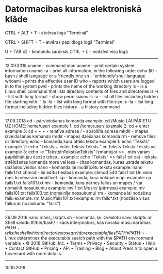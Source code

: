 # Datormacibas kursa elektroniskā klāde

CTRL + ALT + T - atvēras loga "Terminal"

CTRL + SHIFT + T - atvēras papildloga logā "Terminal"

U + TAB x2 - komandu saraksts
CTRL + L - nodzēst visu logā

________________________________________
12.09.2018
uname - command
man uname - print certain system information
uname -a - print all information, in the following order
echo $0 - bash / shell language or a 'friendly'one sh - 'unfriendly'shell language
whoami - prints the effective user ID
who - reports which users are logged in to the system
pwd - prints the name of the working directory
ls - is a Linux shell command that lists directory contents of files and directories
ls -l - list with long format - show permissions
ls -a - list all files including hidden file starting with '.'
ls -ls - list with long format with file size
ls -la - list long format including hidden files
history - a history command
________________________________________
17.09.2018
cd - pārvietošanas komanda
example: cd /Music
LAI PĀRIETU UZ HOME:
home/user/
example 1: cd /home/user/
example 2: cd + enter
example 3: cd + ~
~ - relatīva adrese
/ - absolūta adrese
mkdir - mapes izveidošanas komanda
rmdir - mapes dzēšanas komanda
rm - remove files or directory
echo - komanda,kura attēlo tekstu
example 1: echo "Teksts"
example 2: echo "Teksts + enter
Teksts
Teksts
"
=> Teksts
Teksts
Teksts
vai
example 3: echo -e "Teksts\nTeksts\nTeksts"
Izmantojot >> , mēs varam papildināt jau ēsošo tekstu.
example: echo "Teksts" >> fails1.txt
cat - teksta attēlošanas komanda
more vai less - citas komandas, kuras uzrada tekstu dažādos veidos
nano - komanda lai modificētu tekstu
example: nano fails1.txt
chmod - lai edītu tiesības
example: chmod 540 fails1.txt
Un vairs mēs to nevaram modificēt.
cp - komanda, kura nokopē mapi
example: cp fails1.txt fails101.txt
mv - komanda, kura pārnes failus un mapes / var nomainīt nosaukumu
example: mv 1.txt Music/ (pārnesa)
example: mv fails101.txt fails103.txt (nomainīja nosaukumu)
rm - komanda lai nodzēstu failu
example: rm Music/fails101.txt
example: rm fails*.txt (nodzēsa visus failus ar nosaukumu "fails")
________________________________________
26.09.2018
nano mans_skripts.sh - komanda, lai izveidotu savu skriptu ar Shell valodu
#!/bin/bash/ - kāds interpriators, kas nosaka mūsu darbības
$PATH - tells the shell which directories to search for executable files
PATH=$PATH:~ - Linux determines the executable search path with the $PATH environment variable
•	© 2018 GitHub, Inc.
•	Terms
•	Privacy
•	Security
•	Status
•	Help
•	Contact GitHub
•	Pricing
•	API
•	Training
•	Blog
•	About
Press h to open a hovercard with more details. 
________________________________________
10.10.2018.
